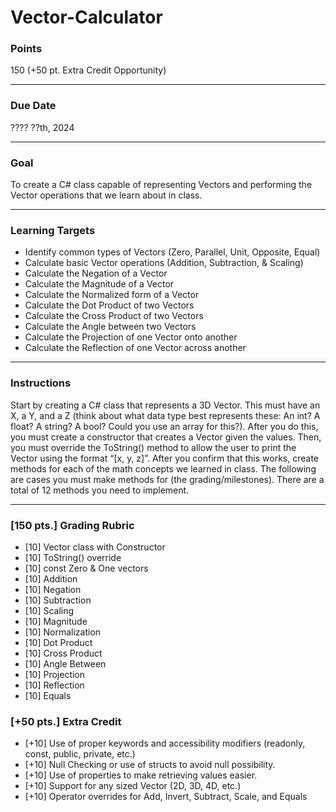 # Vector-Calculator

### Points
150 (+50 pt. Extra Credit Opportunity)

---

### Due Date
???? ??th, 2024

---

### Goal
To create a C# class capable of representing Vectors and performing the Vector operations that we learn about in class.

---

### Learning Targets
- Identify common types of Vectors (Zero, Parallel, Unit, Opposite, Equal)
- Calculate basic Vector operations (Addition, Subtraction, & Scaling)
- Calculate the Negation of a Vector
- Calculate the Magnitude of a Vector
- Calculate the Normalized form of a Vector
- Calculate the Dot Product of two Vectors
- Calculate the Cross Product of two Vectors
- Calculate the Angle between two Vectors
- Calculate the Projection of one Vector onto another
- Calculate the Reflection of one Vector across another

---

### Instructions
Start by creating a C# class that represents a 3D Vector. This must have an X, a Y, and a Z (think about what data type best represents these: An int? A float? A string? A bool? Could you use an array for this?). After you do this, you must create a constructor that creates a Vector given the values. Then, you must override the ToString() method to allow the user to print the Vector using the format “[x, y, z]”. After you confirm that this works, create methods for each of the math concepts we learned in class. The following are cases you must make methods for (the grading/milestones). There are a total of 12 methods you need to implement.

---

### [150 pts.] Grading Rubric
- [10] Vector class with Constructor
- [10] ToString() override
- [10] const Zero & One vectors
- [10] Addition
- [10] Negation
- [10] Subtraction
- [10] Scaling
- [10] Magnitude
- [10] Normalization
- [10] Dot Product
- [10] Cross Product
- [10] Angle Between
- [10] Projection
- [10] Reflection
- [10] Equals

### [+50 pts.] Extra Credit
- [+10] Use of proper keywords and accessibility modifiers (readonly, const, public, private, etc.)
- [+10] Null Checking or use of structs to avoid null possibility.
- [+10] Use of properties to make retrieving values easier.
- [+10] Support for any sized Vector (2D, 3D, 4D, etc.)
- [+10] Operator overrides for Add, Invert, Subtract, Scale, and Equals
